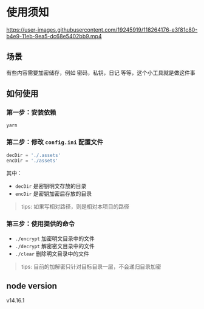 # 使用须知



https://user-images.githubusercontent.com/19245919/118264176-e3f81c80-b4e9-11eb-9ea5-dc68e5402bb9.mp4



## 场景

有些内容需要加密储存，例如 密码，私钥，日记 等等，这个小工具就是做这件事

## 如何使用

### 第一步：安装依赖

```bash
yarn
```

### 第二步：修改 `config.ini` 配置文件

```js
decDir = './.assets'
encDir = './assets'
```

其中：

- `decDir` 是密钥明文存放的目录
- `encDir` 是密钥加密后存放的目录

> tips: 如果写相对路径，则是相对本项目的路径

### 第三步：使用提供的命令

- `./encrypt` 加密明文目录中的文件
- `./decrypt` 解密密文目录中的文件
- `./clear`   删除明文目录中的文件

> tips: 目前的加解密只针对目标目录一层，不会递归目录加密

## node version

v14.16.1
